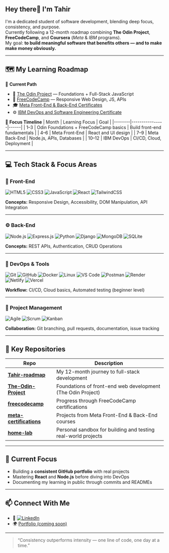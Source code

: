 ## Hey there👋 I'm Tahir

I'm a dedicated student of software development, blending deep focus, consistency, and purpose.  
Currently following a 12-month roadmap combining **The Odin Project**, **FreeCodeCamp**, and **Coursera** (*Meta* & *IBM* programs).  
My goal: **to build meaningful software that benefits others — and to make make money obviously.**

---

## 🗺️ My Learning Roadmap

📘 **Current Path**
- 🧱 [The Odin Project](https://www.theodinproject.com) — Foundations + Full-Stack JavaScript  
- 🧩 [FreeCodeCamp](https://www.freecodecamp.org) — Responsive Web Design, JS, APIs  
- 🎓 [Meta Front-End & Back-End Certificates](https://www.coursera.org/meta)  
- ⚙️ [IBM DevOps and Software Engineering Certificate](https://www.coursera.org/professional-certificates/devops-and-software-engineering)

📆 **Focus Timeline**
| Month | Learning Focus | Goal |
|--------|----------------|------|
| 1–3 | Odin Foundations + FreeCodeCamp basics | Build front-end fundamentals |
| 4–6 | Meta Front-End | React and UI design |
| 7–9 | Meta Back-End | Node.js, APIs, Databases |
| 10–12 | IBM DevOps | CI/CD, Cloud, Deployment |

---

## 💻 Tech Stack & Focus Areas

### 🧩 Front-End  
![HTML5](https://img.shields.io/badge/HTML5-E34F26?style=flat&logo=html5&logoColor=white)
![CSS3](https://img.shields.io/badge/CSS3-1572B6?style=flat&logo=css3&logoColor=white)
![JavaScript](https://img.shields.io/badge/JavaScript-F7DF1E?style=flat&logo=javascript&logoColor=black)
![React](https://img.shields.io/badge/React-20232A?style=flat&logo=react&logoColor=61DAFB)
![TailwindCSS](https://img.shields.io/badge/TailwindCSS-38B2AC?style=flat&logo=tailwind-css&logoColor=white)

**Concepts:** Responsive Design, Accessibility, DOM Manipulation, API Integration

---

### ⚙️ Back-End  
![Node.js](https://img.shields.io/badge/Node.js-43853D?style=flat&logo=node.js&logoColor=white)
![Express.js](https://img.shields.io/badge/Express.js-000000?style=flat&logo=express&logoColor=white)
![Python](https://img.shields.io/badge/Python-3776AB?style=flat&logo=python&logoColor=white)
![Django](https://img.shields.io/badge/Django-092E20?style=flat&logo=django&logoColor=white)
![MongoDB](https://img.shields.io/badge/MongoDB-47A248?style=flat&logo=mongodb&logoColor=white)
![SQLite](https://img.shields.io/badge/SQLite-003B57?style=flat&logo=sqlite&logoColor=white)

**Concepts:** REST APIs, Authentication, CRUD Operations

---

### 🚀 DevOps & Tools  
![Git](https://img.shields.io/badge/Git-F05032?style=flat&logo=git&logoColor=white)
![GitHub](https://img.shields.io/badge/GitHub-181717?style=flat&logo=github&logoColor=white)
![Docker](https://img.shields.io/badge/Docker-2496ED?style=flat&logo=docker&logoColor=white)
![Linux](https://img.shields.io/badge/Linux-FCC624?style=flat&logo=linux&logoColor=black)
![VS Code](https://img.shields.io/badge/VS%20Code-0078D4?style=flat&logo=visual-studio-code&logoColor=white)
![Postman](https://img.shields.io/badge/Postman-FF6C37?style=flat&logo=postman&logoColor=white)
![Render](https://img.shields.io/badge/Render-46E3B7?style=flat&logo=render&logoColor=black)
![Netlify](https://img.shields.io/badge/Netlify-00C7B7?style=flat&logo=netlify&logoColor=white)
![Vercel](https://img.shields.io/badge/Vercel-000000?style=flat&logo=vercel&logoColor=white)

**Workflow:** CI/CD, Cloud basics, Automated testing (beginner level)

---

### 🧭 Project Management  
![Agile](https://img.shields.io/badge/Agile-2496ED?style=flat&logo=agile&logoColor=white)
![Scrum](https://img.shields.io/badge/Scrum-6DB33F?style=flat&logo=scrumalliance&logoColor=white)
![Kanban](https://img.shields.io/badge/Kanban-007ACC?style=flat&logo=trello&logoColor=white)

**Collaboration:** Git branching, pull requests, documentation, issue tracking

---

## 🧱 Key Repositories

| Repo | Description |
|------|--------------|
| [**Tahir-roadmap**](https://github.com/yourusername/Tahir-roadmap) | My 12-month journey to full-stack development |
| [**The-Odin-Project**](https://github.com/yourusername/odin-foundations) | Foundations of front-end web development (The Odin Project) |
| [**freecodecamp**](https://github.com/yourusername/freecodecamp) | Progress through FreeCodeCamp certifications |
| [**meta-certifications**](https://github.com/yourusername/meta-certifications) | Projects from Meta Front-End & Back-End courses |
| [**home-lab**](https://github.com/yourusername/home-lab) | Personal sandbox for building and testing real-world projects |

---

## 🌱 Current Focus
- Building a **consistent GitHub portfolio** with real projects  
- Mastering **React** and **Node.js** before diving into DevOps  
- Documenting my learning in public through commits and READMEs  

---

## 📫 Connect With Me
- 💼 [![LinkedIn](https://img.shields.io/badge/LinkedIn-blue?style=flat&logo=linkedin)](https://www.linkedin.com/in/tahir-mustapha-tahir)
- 🌍 [Portfolio (coming soon)](https://github.com/yourusername)  

---

> “Consistency outperforms intensity — one line of code, one day at a time.”
